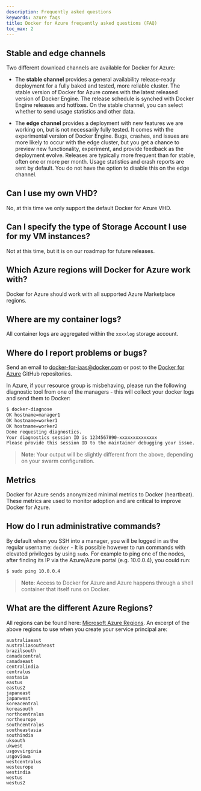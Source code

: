 ```yaml
---
description: Frequently asked questions
keywords: azure faqs
title: Docker for Azure frequently asked questions (FAQ)
toc_max: 2
---
```


## Stable and edge channels

Two different download channels are available for Docker for Azure:

* The **stable channel** provides a general availability release-ready deployment
  for a fully baked and tested, more reliable cluster. The stable version of Docker
  for Azure comes with the latest released version of Docker Engine. The release
  schedule is synched with Docker Engine releases and hotfixes. On the stable
  channel, you can select whether to send usage statistics and other data.

* The **edge channel** provides a deployment with new features we are working on,
  but is not necessarily fully tested. It comes with the experimental version of
  Docker Engine. Bugs, crashes, and issues are more likely to occur with the edge
  cluster, but you get a chance to preview new functionality, experiment, and provide
  feedback as the deployment evolve. Releases are typically more frequent than for
  stable, often one or more per month. Usage statistics and crash reports are sent
  by default. You do not have the option to disable this on the edge channel.

## Can I use my own VHD?
No, at this time we only support the default Docker for Azure VHD.

## Can I specify the type of Storage Account I use for my VM instances?

Not at this time, but it is on our roadmap for future releases.

## Which Azure regions will Docker for Azure work with?

Docker for Azure should work with all supported Azure Marketplace regions.

## Where are my container logs?

All container logs are aggregated within the `xxxxlog` storage account.

## Where do I report problems or bugs?

Send an email to <docker-for-iaas@docker.com> or post to the [Docker for Azure](https://github.com/docker/for-azure) GitHub repositories.

In Azure, if your resource group is misbehaving, please run the following diagnostic tool from one of the managers - this will collect your docker logs and send them to Docker:

```bash
$ docker-diagnose
OK hostname=manager1
OK hostname=worker1
OK hostname=worker2
Done requesting diagnostics.
Your diagnostics session ID is 1234567890-xxxxxxxxxxxxxx
Please provide this session ID to the maintainer debugging your issue.
```

> **Note**: Your output will be slightly different from the above, depending on your swarm configuration.

## Metrics

Docker for Azure sends anonymized minimal metrics to Docker (heartbeat). These metrics are used to monitor adoption and are critical to improve Docker for Azure.

## How do I run administrative commands?

By default when you SSH into a manager, you will be logged in as the regular username: `docker` - It is possible however to run commands with elevated privileges by using `sudo`.
For example to ping one of the nodes, after finding its IP via the Azure/Azure portal (e.g. 10.0.0.4), you could run:

```bash
$ sudo ping 10.0.0.4
```

> **Note**: Access to Docker for Azure and Azure happens through a shell container that itself runs on Docker.


## What are the different Azure Regions?
All regions can be found here: [Microsoft Azure Regions](https://azure.microsoft.com/en-us/regions/).
An excerpt of the above regions to use when you create your service principal are:

```none
australiaeast
australiasoutheast
brazilsouth
canadacentral
canadaeast
centralindia
centralus
eastasia
eastus
eastus2
japaneast
japanwest
koreacentral
koreasouth
northcentralus
northeurope
southcentralus
southeastasia
southindia
uksouth
ukwest
usgovvirginia
usgoviowa
westcentralus
westeurope
westindia
westus
westus2
```
